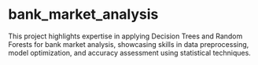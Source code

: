 # bank_market_analysis
This project highlights expertise in applying Decision Trees and Random Forests for bank market analysis, showcasing skills in data preprocessing, model optimization, and accuracy assessment using statistical techniques.
